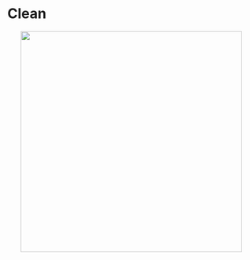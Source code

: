 

# Clean

<p align="center"><img src="https://habrastorage.org/files/23a/0de/4d9/23a0de4d93d747c89f1e216077c2d604.jpg" width="450"></p>
